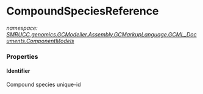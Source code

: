 ﻿# CompoundSpeciesReference
_namespace: [SMRUCC.genomics.GCModeller.Assembly.GCMarkupLanguage.GCML_Documents.ComponentModels](./index.md)_






### Properties

#### Identifier
Compound species unique-id
